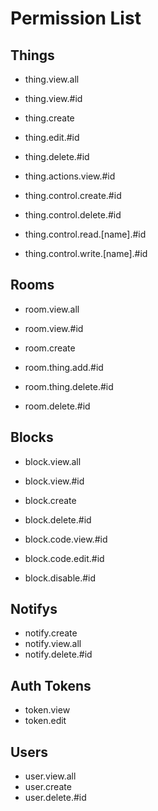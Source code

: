 Permission List
===

Things
---
- thing.view.all
- thing.view.#id

- thing.create
- thing.edit.#id
- thing.delete.#id

- thing.actions.view.#id

- thing.control.create.#id
- thing.control.delete.#id
- thing.control.read.[name].#id
- thing.control.write.[name].#id

Rooms
---
- room.view.all
- room.view.#id

- room.create
- room.thing.add.#id
- room.thing.delete.#id
- room.delete.#id

Blocks
---
- block.view.all
- block.view.#id

- block.create
- block.delete.#id

- block.code.view.#id
- block.code.edit.#id

- block.disable.#id

Notifys
---
- notify.create
- notify.view.all
- notify.delete.#id

Auth Tokens
---
- token.view
- token.edit

Users
---
- user.view.all
- user.create
- user.delete.#id
